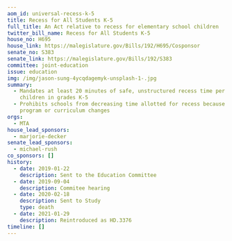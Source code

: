 ```yaml
---
aom_id: universal-recess-k-5
title: Recess for All Students K-5
full_title: An Act relative to recess for elementary school children
twitter_bill_name: Recess for All Students K-5
house_no: H695
house_link: https://malegislature.gov/Bills/192/H695/Cosponsor
senate_no: S383
senate_link: https://malegislature.gov/Bills/192/S383
committee: joint-education
issue: education
img: /img/jason-sung-4ycqdagemyk-unsplash-1-.jpg
summary:
  - Mandates at least 20 minutes of safe, unstructured recess time per day for
    children in grades K-5
  - Prohibits schools from decreasing time allotted for recess because of
    program or curriculum changes
orgs:
  - MTA
house_lead_sponsors:
  - marjorie-decker
senate_lead_sponsors:
  - michael-rush
co_sponsors: []
history:
  - date: 2019-01-22
    description: Sent to the Education Committee
  - date: 2019-09-04
    description: Commitee hearing
  - date: 2020-02-18
    description: Sent to Study
    type: death
  - date: 2021-01-29
    description: Reintroduced as HD.3376
timeline: []
---
```

